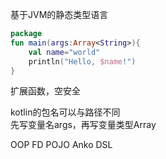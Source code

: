 基于JVM的静态类型语言    


``` kotlin
package
fun main(args:Array<String>){
    val name="world"
    println("Hello, $name!")
}
```  

扩展函数，空安全

kotlin的包名可以与路径不同  
先写变量名args，再写变量类型Array  

OOP    FD    POJO    Anko    DSL